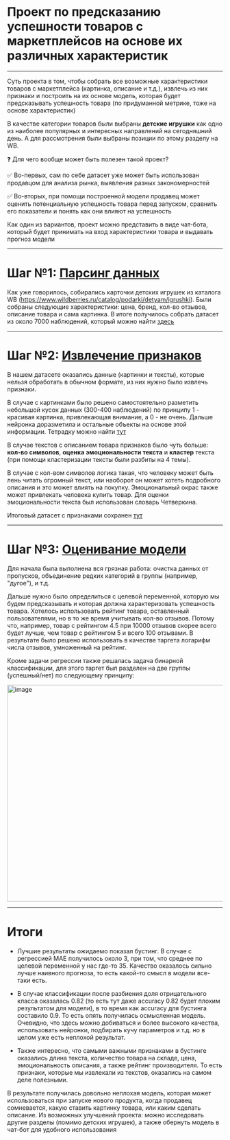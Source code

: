# Проект по предсказанию успешности товаров с маркетплейсов на основе их различных характеристик
---

Суть проекта в том, чтобы собрать все возможные характеристики товаров с маркетплейса (картинка, описание и т.д.), извлечь из них признаки и построить на их основе модель, которая будет предсказывать успешность товара (по придуманной метрике, тоже на основе характеристик)

В качестве категории товаров были выбраны **детские игрушки** как одно из наиболее популярных и интересных направлений на сегодняшний день. А для рассмотрения были выбраны позиции по этому разделу на WB. 

❓ Для чего вообще может быть полезен такой проект?

✅ Во-первых, сам по себе датасет уже может быть использован продавцом для анализа рынка, выявления разных закономерностей

✅ Во-вторых, при помощи построенной модели продавец может оценить потенциальную успешность товара перед запуском, сравнить его показатели и понять как они влияют на успешность

Как один из вариантов, проект можно представить в виде чат-бота, который будет принимать на вход характеристики товара и выдавать прогноз модели

---
# Шаг №1: [Парсинг данных](./wb_parser.ipynb)

Как уже говорилось, собирались карточки детских игрушек из каталога WB (https://www.wildberries.ru/catalog/podarki/detyam/igrushki). Были собраны следующие характеристики: цена, бренд, кол-во отзывов, описание товара и сама картинка. В итоге получилось собрать датасет из около 7000 наблюдений, который можно найти [здесь](./data/wb_data.csv) 

---
# Шаг №2: [Извлечение признаков](./preprocessing)

В нашем датасете оказались данные (картинки и тексты), которые нельзя обработать в обычном формате, из них нужно было извлечь признаки. 

В случае с картинками было решено самостоятельно разметить небольшой кусок данных (300-400 наблюдений) по принципу 1 - красивая картинка, привлекающая внимание, а 0 - не очень. Дальше нейронка доразметила и остальные объекты на основе этой информации. Тетрадку можно найти [тут](./preprocessing/wb_photos.ipynb) 

В случае текстов с описанием товара признаков было чуть больше: **кол-во символов**, **оценка эмоциональности текста** и **кластер** текста (при помощи кластеризации тексты были разбиты на 4 темы). 

В случае с кол-вом символов логика такая, что человеку может быть лень читать огромный текст, или наоборот он может хотеть подробного описания и это может влиять на покупку. Эмоциональный окрас также может привлекать человека купить товар. Для оценки эмоциональности текста был использован словарь Четверкина.

Итоговый датасет с признаками сохранен [тут](./data/final_df.csv)

---
# Шаг №3: [Оценивание модели](./models_wb.ipynb)

Для начала была выполнена вся грязная работа: очистка данных от пропусков, объединение редких категорий в группы (например, "дугое"), и т.д.

Дальше нужно было определиться с целевой переменной, которую мы будем предсказывать и которая должна характеризовать успешность товара. Хотелось использовать рейтинг товара, оставленный пользователями, но в то же время учитывать кол-во отзывов. Потому что, например, товар с рейтингом 4.5 при 10000 отзывов скорее всего будет лучше, чем товар с рейтингом 5 и всего 100 отзывами. В результате было решено использовать в качестве таргета логарифм числа отзывов, умноженный на рейтинг. 

Кроме задачи регрессии также решалась задача бинарной классификации, для этого таргет был разделен на две группы (успешный/нет) по следующему принципу:

<img width="733" height="505" alt="image" src="https://github.com/user-attachments/assets/8fba784d-509f-4cf9-b6c0-a35e7828a077" />

---
# Итоги

- Лучшие результаты ожидаемо показал бустинг. В случае с регрессией MAE получилось около 3, при том, что среднее по целевой переменной у нас где-то 35. Качество оказалось сильно лучше наивного прогноза, то есть какой-то смысл в модели все-таки есть.

- В случае классификации после разбиения доля отрицательного класса оказалась 0.82 (то есть тут даже accuracy 0.82 будет плохим результатом для модели), в то время как accuracy для бустинга составило 0.9. То есть опять получилась осмысленная модель. Очевидно, что здесь можно добиваться и более высокого качества, использовать нейронки, подбирать кучу параметров и т.д. но в целом уже есть неплохой результат.

- Также интересно, что самыми важными признаками в бустинге оказались длина текста, количество товара на складе, цена, эмоциональность описания, а также рейтинг производителя. То есть признаки, которые мы извлекали из текстов, оказались на самом деле полезными.

В результате получилась довольно неплохая модель, которая может использоваться при запуске нового продукта, когда продавец сомневается, какую ставить картинку товара, или каким сделать описание. Из возможных улучшений проекта: можно исследовать другие разделы (помимо детских игрушек), а также обернуть модель в чат-бот для удобного использования










